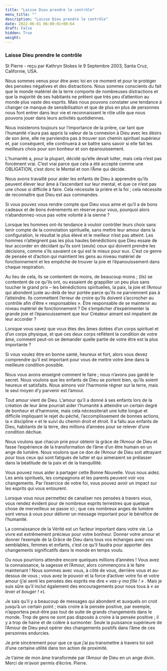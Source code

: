 ```yaml
---
title: "Laisse Dieu prendre le contrôle"
menu_title: ""
description: "Laisse Dieu prendre le contrôle"
date: 2022-06-01 06:00:01+00:64
draft: False
hidden: True
weight:
---
```

### Laisse Dieu prendre le contrôle

St Pierre - reçu par Kathryn Stokes le 9 Septembre 2003, Santa Cruz, Californie, USA.

Nous sommes venus pour être avec toi en ce moment et pour te protéger des pensées négatives et des distractions. Nous sommes conscients du fait que le monde matériel de la terre comporte de nombreuses distractions et que la majorité de ses habitants ne prêtent que très peu d’attention au monde plus vaste des esprits. Mais nous pouvons constater une tendance à changer ce manque de sensibilisation et que de plus en plus de personnes nous font entrer dans leur vie et reconnaissent le rôle utile que nous pouvons jouer dans leurs activités quotidiennes.

Nous insisterons toujours sur l’importance de la prière, car tant que l’humanité n’aura pas appris la valeur de la connexion à Dieu avec les désirs de son âme, elle ne parviendra pas à trouver son chemin spirituel supérieur et, par conséquent, elle continuera à se battre sans savoir si elle fait les meilleurs choix pour son bonheur et son épanouissement.

L’humanité a, pour la plupart, décidé qu’elle devait lutter, mais cela n’est pas forcément vrai. C’est vrai parce que cela a été accepté comme une OBLIGATION, c’est donc le Mental et non l’Âme qui décide.

Nous avons travaillé pour aider les enfants de Dieu à apprendre qu’ils peuvent élever leur âme à l’ascendant sur leur mental, et que ce n’est pas une chose si difficile à faire. Cela nécessite la prière et la foi ; cela nécessite de reconnaître que Dieu est aux commandes.

Si vous pouvez vous rendre compte que Dieu vous aime et qu’il a de bons cadeaux et de bons événements en réserve pour vous, pourquoi alors n’abandonnez-vous pas votre volonté à la sienne ?

Lorsque les hommes ont-ils tendance à vouloir contrôler leurs choix sans tenir compte de la connotation spirituelle, sans mettre leur amour dans la configuration, le résultat le plus élevé et le meilleur n’est pas atteint. Les hommes n’atteignent pas les plus hautes bénédictions que Dieu essaie de leur accorder en décidant qu’ils sont (seuls) ceux qui doivent prendre les décisions, comme s’ils savaient ce qui est le mieux pour eux. C’est ce genre de pensée et d’action qui maintient les gens au niveau matériel de fonctionnement et les empêche de trouver la joie et l’épanouissement dans chaque respiration.

Au lieu de cela, ils se contentent de moins, de beaucoup moins ; (ils) se contentent de ce qu’ils ont, ou essaient de grappiller un peu plus sans toucher le grand prix – les bénédictions spirituelles, la paix, la joie et l’Amour qui abondent juste au-delà de leur portée parce qu’ils ne parviennent pas à l’atteindre. Ils commettent l’erreur de croire qu’ils doivent s’accrocher au contrôle afin d’être « responsables ». Être responsable de se maintenir au niveau matériel de fonctionnement ? De s’empêcher d’expérimenter la grande joie et l’épanouissement que leur Créateur aimant est impatient de leur accorder ?

Lorsque vous savez que vous êtes des âmes dotées d’un corps spirituel et d’un corps physique, et que ces deux corps reflètent la condition de votre âme, comment peut-on se demander quelle partie de votre être est la plus importante ?

Si vous voulez être en bonne santé, heureux et fort, alors vous devez comprendre qu’il est important pour vous de mettre votre âme dans la meilleure condition possible.

Nous vous avons enseigné comment le faire ; nous n’avons pas gardé le secret. Nous voulons que les enfants de Dieu se portent bien, qu’ils soient heureux et satisfaits. Nous aimons voir l’harmonie régner sur la terre, mais le seul moyen d’y parvenir est l’amour.

Tout amour vient de Dieu. L’amour qu’il a donné à ses enfants lors de la création de leur âme pourrait aider l’humanité à atteindre un certain degré de bonheur et d’harmonie, mais cela nécessiterait une lutte longue et difficile impliquant le rejet du péché, l’accomplissement de bonnes actions, la « discipline » et le suivi du chemin droit et étroit. Il a fallu aux enfants de Dieu, habitants de la terre, des millions d’années pour se relever d’une condition déchue.

Nous voulons que chacun prie pour obtenir la grâce de l’Amour de Dieu et fasse l’expérience de la transformation de l’âme d’un être humain en un ange de lumière. Nous voulons que ce don de l’Amour de Dieu soit attrayant pour tous ceux qui sont fatigués de lutter et qui aimeraient se prélasser dans la béatitude de la paix et de la tranquillité.

Vous pouvez nous aider à partager cette Bonne Nouvelle. Vous nous aidez. Les amis spirituels, les compagnons et les parents peuvent voir vos changements. Par l’exercice de votre foi, vous pouvez avoir un impact sur les esprits qui vous entourent.

Lorsque vous nous permettez de canaliser nos pensées à travers vous, vous rendez évident pour de nombreux esprits terrestres que quelque chose de merveilleux se passe ici ; que ces nombreux anges de lumière sont venus à vous pour délivrer un message important pour le bénéfice de l’humanité.

La connaissance de la Vérité est un facteur important dans votre vie. La vivre est extrêmement précieux pour votre bonheur. Donner votre amour et donner l’exemple de la Grâce de Dieu dans tous vos échanges avec vos semblables, femmes et enfants, c’est ce qu’il faudra pour apporter des changements significatifs dans le monde en temps voulu.

Ou nous pourrions attendre encore quelques millions d’années ! Vous avez la connaissance, la sagesse et l’Amour, alors commençons à le faire maintenant ! Nous sommes avec vous, à côté de vous, derrière vous et au-dessus de vous ; vous avez le pouvoir et la force d’activer votre foi et votre amour (j’ai senti les pensées des esprits me dire *« vas-y ma fille ! »* . Mais je suis sûre qu’il inclut également des encouragements pour nous tous à *« se lever et bouger ! »*).

Je sais qu’il y a beaucoup de messages qui abondent et auxquels on croit jusqu’à un certain point ; mais croire à la pensée positive, par exemple, n’apportera peut-être pas tout de suite de grands changements dans le monde. Trop de gens ne sont pas disposés à croire à la pensée positive ; il y a trop de haine et de colère à surmonter. Seule la puissance supérieure de l’Amour de Dieu peut opérer des changements positifs dans l’âme de ces personnes endurcies.

Je prie sincèrement pour que ce que j’ai pu transmettre à travers toi soit d’une certaine utilité dans ton action de proximité.

Je t’aime de mon âme transformée par l’Amour de Dieu en un ange divin. Merci de m’avoir permis d’écrire. Pierre.
